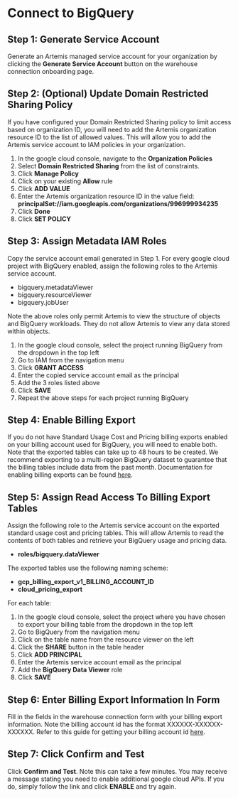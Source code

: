 # Connect to BigQuery

## Step 1: Generate Service Account

Generate an Artemis managed service account for your organization by clicking the **Generate Service Account** button on the warehouse connection onboarding page.

## Step 2: (Optional) Update Domain Restricted Sharing Policy

If you have configured your Domain Restricted Sharing policy to limit access based on organization ID, you will need to add the Artemis organization resource ID to the list of allowed values. This will allow you to add the Artemis service account to IAM policies in your organization.

1. In the google cloud console, navigate to the **Organization Policies**
2. Select **Domain Restricted Sharing** from the list of constraints.
3. Click **Manage Policy**
4. Click on your existing **Allow** rule
5. Click **ADD VALUE**
6. Enter the Artemis organization resource ID in the value field: **principalSet://iam.googleapis.com/organizations/996999934235**
7. Click **Done**
8. Click **SET POLICY**

## Step 3: Assign Metadata IAM Roles

Copy the service account email generated in Step 1. For every google cloud project with BigQuery enabled, assign the following roles to the Artemis service account.

- bigquery.metadataViewer
- bigquery.resourceViewer
- bigquery.jobUser

Note the above roles only permit Artemis to view the structure of objects and BigQuery workloads. They do not allow Artemis to view any data stored within objects.

1. In the google cloud console, select the project running BigQuery from the dropdown in the top left
2. Go to IAM from the navigation menu
3. Click **GRANT ACCESS**
4. Enter the copied service account email as the principal
5. Add the 3 roles listed above
6. Click **SAVE**
7. Repeat the above steps for each project running BigQuery

## Step 4: Enable Billing Export

If you do not have Standard Usage Cost and Pricing billing exports enabled on your billing account used for BigQuery, you will need to enable both. Note that the exported tables can take up to 48 hours to be created. We recommend exporting to a multi-region BigQuery dataset to guarantee that the billing tables include data from the past month. Documentation for enabling billing exports can be found [here](https://cloud.google.com/billing/docs/how-to/export-data-bigquery-setup).

## Step 5: Assign Read Access To Billing Export Tables

Assign the following role to the Artemis service account on the exported standard usage cost and pricing tables. This will allow Artemis to read the contents of both tables and retrieve your BigQuery usage and pricing data.

- **roles/bigquery.dataViewer**

The exported tables use the following naming scheme:

- **gcp_billing_export_v1_BILLING_ACCOUNT_ID**
- **cloud_pricing_export**

For each table:

1. In the google cloud console, select the project where you have chosen to export your billing table from the dropdown in the top left
2. Go to BigQuery from the navigation menu
3. Click on the table name from the resource viewer on the left
4. Click the **SHARE** button in the table header
5. Click **ADD PRINCIPAL**
6. Enter the Artemis service account email as the principal
7. Add the **BigQuery Data Viewer** role
8. Click **SAVE**

## Step 6: Enter Billing Export Information In Form

Fill in the fields in the warehouse connection form with your billing export information. Note the billing account id has the format XXXXXX-XXXXXX-XXXXXX. Refer to this guide for getting your billing account id [here](https://cloud.google.com/billing/docs/how-to/find-billing-account-id).

## Step 7: Click Confirm and Test

Click **Confirm and Test**. Note this can take a few minutes. You may receive a message stating you need to enable additional google cloud APIs. If you do, simply follow the link and click **ENABLE** and try again.
	  
